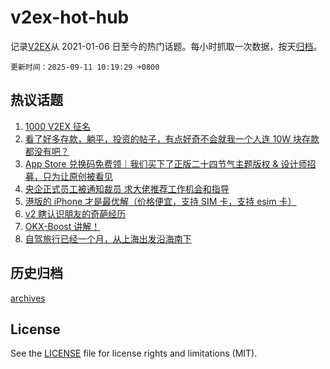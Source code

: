 # v2ex-hot-hub

 记录[V2EX](https://www.v2ex.com/)从 2021-01-06 日至今的热门话题。每小时抓取一次数据，按天[归档](archives)。

`更新时间：2025-09-11 10:19:29 +0800`

## 热议话题

1. [1000 V2EX 征名](https://www.v2ex.com/t/1158222)
1. [看了好多存款，躺平，投资的帖子，有点好奇不会就我一个人连 10W 块存款都没有吧？](https://www.v2ex.com/t/1158237)
1. [App Store 兑换码免费领｜我们买下了正版二十四节气主题版权 & 设计师招募，只为让原创被看见](https://www.v2ex.com/t/1158243)
1. [央企正式员工被通知裁员 求大佬推荐工作机会和指导](https://www.v2ex.com/t/1158261)
1. [港版的 iPhone 才是最优解（价格便宜，支持 SIM 卡，支持 esim 卡）](https://www.v2ex.com/t/1158204)
1. [v2 瞎认识朋友的奇葩经历](https://www.v2ex.com/t/1158409)
1. [OKX-Boost 讲解！](https://www.v2ex.com/t/1158325)
1. [自驾旅行已经一个月，从上海出发沿海南下](https://www.v2ex.com/t/1158236)

## 历史归档

[archives](archives)

## License

See the [LICENSE](LICENSE) file for license rights and limitations (MIT).
